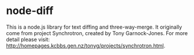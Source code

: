 node-diff
=========

This is a node.js library for text diffing and three-way-merge. It originally come from project Synchrotron, created by Tony Garnock-Jones. For more detail please visit: http://homepages.kcbbs.gen.nz/tonyg/projects/synchrotron.html.
